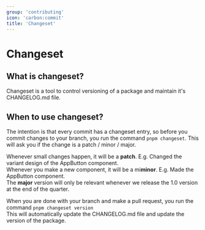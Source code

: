 ```yaml
---
group: 'contributing'
icon: 'carbon:commit'
title: 'Changeset'
---
```


# Changeset


## What is changeset?

Changeset is a tool to control versioning of a package and maintain it's CHANGELOG.md file.

## When to use changeset?

The intention is that every commit has a changeset entry, so before you commit changes to your branch, you run the command ```pnpm changeset```. This will ask you if the change is a patch / minor / major.

Whenever small changes happen, it will be a <b>patch</b>. E.g. Changed the variant design of the AppButton component.\
Whenever you make a new component, it will be a mi<b>minor</b>. E.g. Made the AppButton component.\
The <b>major</b> version will only be relevant whenever we release the 1.0 version at the end of the quarter.

When you are done with your branch and make a pull request, you run the command ```pnpm changeset version```\
This will automatically update the CHANGELOG.md file and update the version of the package.
